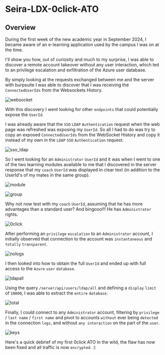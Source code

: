 # Seira-LDX-0click-ATO

## Overview
During the first week of the new academic year in September 2024, I became aware of an e-learning application used by the campus I was on at the time. 

I'll show you how, out of curiosity and much to my surprise, I was able to discover a remote account takeover without any user interaction, which led to an privilege escalation and exfiltration of the Azure user database.

By simply looking at the requests exchanged between me and the server with burpsuite I was able to discover that I was receiving the `ConnectedUserIds` from the Websockets History.

![websocket](https://github.com/user-attachments/assets/5148235e-e661-47fa-9ddb-d18a81ace935)

With this discovery I went looking for other `endpoints` that could potentially expose the `UserId`.

I was already aware that the `SSO` `LDAP` `Authentication` request when the web page was refreshed was exposing my `UserId`. So all I had to do was try to copy an exposed `ConnectedUserIds` from the WebSocket History and copy it instead of my own in the `LDAP` `SSO` `Authentication` request.

![sso_ldap](https://github.com/user-attachments/assets/2c486908-f4d0-4a2f-a8e4-8178e1f35cdc)

So I went looking for an `Administrator` `UserId` and it was when I went to one of the two learning modules available to me that I discovered in the server response that my `coach` `UserId` was displayed in clear text (in addition to the UserId's of my mates in the same group).

![module](https://github.com/user-attachments/assets/414bfa6b-8d1f-4188-9239-977cced1aa15)

![group](https://github.com/user-attachments/assets/b2d8568d-e927-4bf6-9a6b-0c65ac345702)

Why not now test with my `coach` `UserId`, assuming that he has more advantages than a standard user? And bingooo!!! He has `Administrator` rights.

![0click](https://github.com/user-attachments/assets/4dedd1fc-7481-4e66-a9c4-5802e59281dd)

After performing an `privilege` `escalation` to an `Administrator` account, I initially observed that connection to the account was `instantaneous` and `totally` `transparent`.

![nologs](https://github.com/user-attachments/assets/b83d7d35-1d29-4c2c-b123-2788942fe67d)

I then looked into how to obtain the full `UserId` and ended up with full access to the `Azure` `user` `database`.

![ldapall](https://github.com/user-attachments/assets/f4ca1b51-820b-4a51-8a62-f5ef43905275)

Using the query `/server/api/users/ldap/all` and defining a `display` `limit` of `10000`, I was able to extract the `entire` `database`.

![total](https://github.com/user-attachments/assets/6d914c40-cd4e-458d-9939-e440667b7396)

Finally, I could connect to any `Administrator` account, filtering by `privilege` / `last name` / `first name` and pivot to accounts `without` ever being `detected` in the connection `logs`, and without `any interaction` on the part of the `user`.

![keys](https://github.com/user-attachments/assets/70b5748a-273c-4da0-b872-691996e65f94)

Here's a quick debrief of my first 0click ATO in the wild, the flaw has now been fixed and all traffic is now `encrypted`. :)


